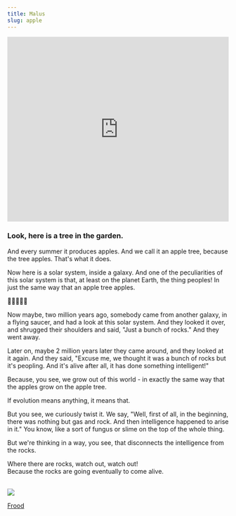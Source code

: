 ```yaml
---
title: Malus
slug: apple
---
```


<iframe id="ytplayer" type="text/html"  width="100%" height="420" src="https://www.youtube.com/embed/kG4YnA_bo9s?origin=http://poee.lol&start=182&end=292&showinfo=0&theme=light&modestbranding=1"
  frameborder="0" data-link="http://www.youtube.com/watch?feature=player_detailpage&v=kG4YnA_bo9s#t=182"></iframe><br>

### Look, here is a tree in the garden.

And every summer it produces apples. And we call it an apple tree, because the tree apples. That's what it does.

Now here is a solar system, inside a galaxy. And one of the peculiarities of this solar system is that, at least on the planet Earth, the thing peoples! In just the same way that an apple tree apples.

<p className="center">
🍎🍏🍎🍏🍎
</p>

Now maybe, two million years ago, somebody came from another galaxy, in a flying saucer, and had a look at this solar system. And they looked it over, and shrugged their shoulders and said, "Just a bunch of rocks." And they went away.

Later on, maybe 2 million years later they came around, and they looked at it again. And they said, "Excuse me, we thought it was a bunch of rocks but it's peopling. And it's alive after all, it has done something intelligent!"

Because, you see, we grow out of this world - in exactly the same way that the apples grow on the apple tree.

If evolution means anything, it means that.

But you see, we curiously twist it. We say, "Well, first of all, in the beginning, there was nothing but gas and rock. And then intelligence happened to arise in it." You know, like a sort of fungus or slime on the top of the whole thing.

But we're thinking in a way, you see, that disconnects the intelligence from the rocks.

Where there are rocks, watch out, watch out!
<br>Because the rocks are going eventually to come alive.

<br> 
<img className="flush" src="/image/appleglow.sm.jpg" data-source="Bart - Flickr" data-link="https://secure.flickr.com/photos/cayusa/4402315029/" data-license="https://creativecommons.org/licenses/by-nc/2.0/">

<a className="next" href="/nom/frood">Frood</a>
